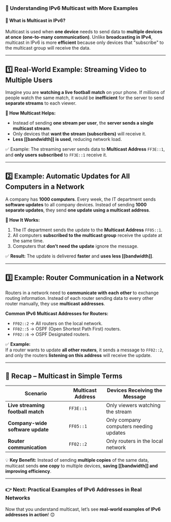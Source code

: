 ### **📌 Understanding IPv6 Multicast with More Examples**

#### **🔹 What is Multicast in IPv6?**

Multicast is used when **one device** needs to send data to **multiple devices at once** **(one-to-many communication)**. Unlike **broadcasting in IPv4**, multicast in IPv6 is more **efficient** because only devices that "subscribe" to the multicast group will receive the data.

---

## **1️⃣ Real-World Example: Streaming Video to Multiple Users**

Imagine you are **watching a live football match** on your phone. If millions of people watch the same match, it would be **inefficient** for the server to send **separate streams** to each viewer.

**🔹 How Multicast Helps:**

- Instead of sending **one stream per user**, the **server sends a single multicast stream**.
- Only devices that **want the stream (subscribers)** will receive it.
- **Less [[bandwidth]] is used**, reducing network load.

✅ Example: The streaming server sends data to **Multicast Address** `FF3E::1`, and **only users subscribed** to `FF3E::1` receive it.

---

## **2️⃣ Example: Automatic Updates for All Computers in a Network**

A company has **1000 computers**. Every week, the IT department sends **software updates** to all company devices. Instead of sending **1000 separate updates**, they send **one update using a multicast address**.

**🔹 How It Works:**

1. The IT department sends the update to the **Multicast Address** `FF05::1`.
2. All computers **subscribed to the multicast group** receive the update at the same time.
3. Computers that **don’t need the update** ignore the message.

✅ **Result:** The update is delivered **faster** and **uses less [[bandwidth]]**.

---

## **3️⃣ Example: Router Communication in a Network**

Routers in a network need to **communicate with each other** to exchange routing information. Instead of each router sending data to every other router manually, they use **multicast addresses**.

**Common IPv6 Multicast Addresses for Routers:**

- `FF02::2` → All routers on the local network.
- `FF02::5` → OSPF (Open Shortest Path First) routers.
- `FF02::6` → OSPF Designated routers.

✅ **Example:**  
If a router wants to update **all other routers**, it sends a message to `FF02::2`, and only the routers **listening on this address** will receive the update.

---

## **📌 Recap – Multicast in Simple Terms**

|**Scenario**|**Multicast Address**|**Devices Receiving the Message**|
|---|---|---|
|**Live streaming football match**|`FF3E::1`|Only viewers watching the stream|
|**Company-wide software update**|`FF05::1`|Only company computers needing updates|
|**Router communication**|`FF02::2`|Only routers in the local network|

💡 **Key Benefit:** Instead of sending **multiple copies** of the same data, multicast sends **one copy** to multiple devices, **saving [[bandwidth]] and improving efficiency**.

---

### **👉 Next: Practical Examples of IPv6 Addresses in Real Networks**

Now that you understand multicast, let’s see **real-world examples of IPv6 addresses in action**! 😊